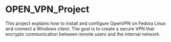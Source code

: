 # OPEN_VPN_Project
This project explains how to install and configure OpenVPN on Fedora Linux and connect a Windows client. The goal is to create a secure VPN that encrypts communication between remote users and the internal network.
